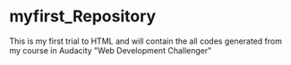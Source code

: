 # myfirst_Repository
This is my first trial to HTML and will contain the all codes generated from my course in Audacity "Web Development Challenger"
